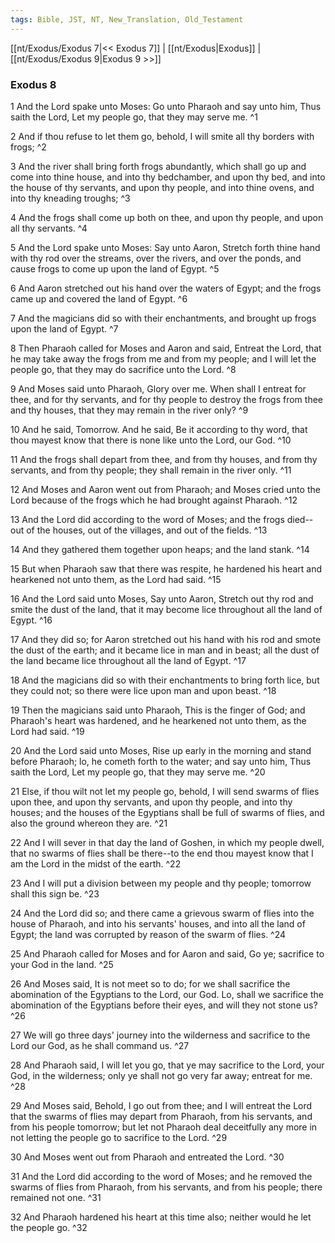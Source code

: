 ```yaml
---
tags: Bible, JST, NT, New_Translation, Old_Testament
---
```


[[nt/Exodus/Exodus 7|<< Exodus 7]] | [[nt/Exodus|Exodus]] | [[nt/Exodus/Exodus 9|Exodus 9 >>]]

### Exodus 8

1 And the Lord spake unto Moses: Go unto Pharaoh and say unto him, Thus saith the Lord, Let my people go, that they may serve me.  ^1

2 And if thou refuse to let them go, behold, I will smite all thy borders with frogs;  ^2

3 And the river shall bring forth frogs abundantly, which shall go up and come into thine house, and into thy bedchamber, and upon thy bed, and into the house of thy servants, and upon thy people, and into thine ovens, and into thy kneading troughs;  ^3

4 And the frogs shall come up both on thee, and upon thy people, and upon all thy servants.  ^4

5 And the Lord spake unto Moses: Say unto Aaron, Stretch forth thine hand with thy rod over the streams, over the rivers, and over the ponds, and cause frogs to come up upon the land of Egypt.  ^5

6 And Aaron stretched out his hand over the waters of Egypt; and the frogs came up and covered the land of Egypt.  ^6

7 And the magicians did so with their enchantments, and brought up frogs upon the land of Egypt.  ^7

8 Then Pharaoh called for Moses and Aaron and said, Entreat the Lord, that he may take away the frogs from me and from my people; and I will let the people go, that they may do sacrifice unto the Lord.  ^8

9 And Moses said unto Pharaoh, Glory over me. When shall I entreat for thee, and for thy servants, and for thy people to destroy the frogs from thee and thy houses, that they may remain in the river only?  ^9

10 And he said, Tomorrow. And he said, Be it according to thy word, that thou mayest know that there is none like unto the Lord, our God.  ^10

11 And the frogs shall depart from thee, and from thy houses, and from thy servants, and from thy people; they shall remain in the river only.  ^11

12 And Moses and Aaron went out from Pharaoh; and Moses cried unto the Lord because of the frogs which he had brought against Pharaoh.  ^12

13 And the Lord did according to the word of Moses; and the frogs died\--out of the houses, out of the villages, and out of the fields.  ^13

14 And they gathered them together upon heaps; and the land stank.  ^14

15 But when Pharaoh saw that there was respite, he hardened his heart and hearkened not unto them, as the Lord had said.  ^15

16 And the Lord said unto Moses, Say unto Aaron, Stretch out thy rod and smite the dust of the land, that it may become lice throughout all the land of Egypt.  ^16

17 And they did so; for Aaron stretched out his hand with his rod and smote the dust of the earth; and it became lice in man and in beast; all the dust of the land became lice throughout all the land of Egypt.  ^17

18 And the magicians did so with their enchantments to bring forth lice, but they could not; so there were lice upon man and upon beast.  ^18

19 Then the magicians said unto Pharaoh, This is the finger of God; and Pharaoh\'s heart was hardened, and he hearkened not unto them, as the Lord had said.  ^19

20 And the Lord said unto Moses, Rise up early in the morning and stand before Pharaoh; lo, he cometh forth to the water; and say unto him, Thus saith the Lord, Let my people go, that they may serve me.  ^20

21 Else, if thou wilt not let my people go, behold, I will send swarms of flies upon thee, and upon thy servants, and upon thy people, and into thy houses; and the houses of the Egyptians shall be full of swarms of flies, and also the ground whereon they are.  ^21

22 And I will sever in that day the land of Goshen, in which my people dwell, that no swarms of flies shall be there\--to the end thou mayest know that I am the Lord in the midst of the earth.  ^22

23 And I will put a division between my people and thy people; tomorrow shall this sign be.  ^23

24 And the Lord did so; and there came a grievous swarm of flies into the house of Pharaoh, and into his servants\' houses, and into all the land of Egypt; the land was corrupted by reason of the swarm of flies.  ^24

25 And Pharaoh called for Moses and for Aaron and said, Go ye; sacrifice to your God in the land.  ^25

26 And Moses said, It is not meet so to do; for we shall sacrifice the abomination of the Egyptians to the Lord, our God. Lo, shall we sacrifice the abomination of the Egyptians before their eyes, and will they not stone us?  ^26

27 We will go three days\' journey into the wilderness and sacrifice to the Lord our God, as he shall command us.  ^27

28 And Pharaoh said, I will let you go, that ye may sacrifice to the Lord, your God, in the wilderness; only ye shall not go very far away; entreat for me.  ^28

29 And Moses said, Behold, I go out from thee; and I will entreat the Lord that the swarms of flies may depart from Pharaoh, from his servants, and from his people tomorrow; but let not Pharaoh deal deceitfully any more in not letting the people go to sacrifice to the Lord.  ^29

30 And Moses went out from Pharaoh and entreated the Lord.  ^30

31 And the Lord did according to the word of Moses; and he removed the swarms of flies from Pharaoh, from his servants, and from his people; there remained not one.  ^31

32 And Pharaoh hardened his heart at this time also; neither would he let the people go.  ^32

 

